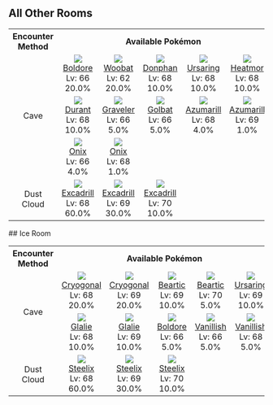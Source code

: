 ## All Other Rooms

<table><tr><th colspan="1">Encounter Method</th><th colspan="5" style = "text-align: center;">Available Pokémon</th></tr>
<tr><td rowspan="3" style="vertical-align: middle; word-wrap: break-word; text-align: center;">Cave</td><td style="text-align: center; vertical-align: bottom;"> <img src="https://smilingzero.github.io/BlazeBlack2ReduxWiki/img/animated/525.gif"> <br> <a href="https://smilingzero.github.io/BlazeBlack2ReduxWiki/pokemons/525">Boldore</a> <br> Lv: 66 <br> 20.0% </td><td style="text-align: center; vertical-align: bottom;"> <img src="https://smilingzero.github.io/BlazeBlack2ReduxWiki/img/animated/527.gif"> <br> <a href="https://smilingzero.github.io/BlazeBlack2ReduxWiki/pokemons/527">Woobat</a> <br> Lv: 62 <br> 20.0% </td><td style="text-align: center; vertical-align: bottom;"> <img src="https://smilingzero.github.io/BlazeBlack2ReduxWiki/img/animated/232.gif"> <br> <a href="https://smilingzero.github.io/BlazeBlack2ReduxWiki/pokemons/232">Donphan</a> <br> Lv: 68 <br> 10.0% </td><td style="text-align: center; vertical-align: bottom;"> <img src="https://smilingzero.github.io/BlazeBlack2ReduxWiki/img/animated/217.gif"> <br> <a href="https://smilingzero.github.io/BlazeBlack2ReduxWiki/pokemons/217">Ursaring</a> <br> Lv: 68 <br> 10.0% </td><td style="text-align: center; vertical-align: bottom;"> <img src="https://smilingzero.github.io/BlazeBlack2ReduxWiki/img/animated/631.gif"> <br> <a href="https://smilingzero.github.io/BlazeBlack2ReduxWiki/pokemons/631">Heatmor</a> <br> Lv: 68 <br> 10.0% </td></tr>
<tr><td style="text-align: center; vertical-align: bottom;"> <img src="https://smilingzero.github.io/BlazeBlack2ReduxWiki/img/animated/632.gif"> <br> <a href="https://smilingzero.github.io/BlazeBlack2ReduxWiki/pokemons/632">Durant</a> <br> Lv: 68 <br> 10.0% </td><td style="text-align: center; vertical-align: bottom;"> <img src="https://smilingzero.github.io/BlazeBlack2ReduxWiki/img/animated/75.gif"> <br> <a href="https://smilingzero.github.io/BlazeBlack2ReduxWiki/pokemons/075">Graveler</a> <br> Lv: 66 <br> 5.0% </td><td style="text-align: center; vertical-align: bottom;"> <img src="https://smilingzero.github.io/BlazeBlack2ReduxWiki/img/animated/42.gif"> <br> <a href="https://smilingzero.github.io/BlazeBlack2ReduxWiki/pokemons/042">Golbat</a> <br> Lv: 66 <br> 5.0% </td><td style="text-align: center; vertical-align: bottom;"> <img src="https://smilingzero.github.io/BlazeBlack2ReduxWiki/img/animated/184.gif"> <br> <a href="https://smilingzero.github.io/BlazeBlack2ReduxWiki/pokemons/184">Azumarill</a> <br> Lv: 68 <br> 4.0% </td><td style="text-align: center; vertical-align: bottom;"> <img src="https://smilingzero.github.io/BlazeBlack2ReduxWiki/img/animated/184.gif"> <br> <a href="https://smilingzero.github.io/BlazeBlack2ReduxWiki/pokemons/184">Azumarill</a> <br> Lv: 69 <br> 1.0% </td></tr>
<tr><td style="text-align: center; vertical-align: bottom;"> <img src="https://smilingzero.github.io/BlazeBlack2ReduxWiki/img/animated/95.gif"> <br> <a href="https://smilingzero.github.io/BlazeBlack2ReduxWiki/pokemons/095">Onix</a> <br> Lv: 66 <br> 4.0% </td><td style="text-align: center; vertical-align: bottom;"> <img src="https://smilingzero.github.io/BlazeBlack2ReduxWiki/img/animated/95.gif"> <br> <a href="https://smilingzero.github.io/BlazeBlack2ReduxWiki/pokemons/095">Onix</a> <br> Lv: 68 <br> 1.0% </td><td></td><td></td><td></td></tr>
<tr><td rowspan="1" style="vertical-align: middle; word-wrap: break-word; text-align: center;">Dust Cloud</td><td style="text-align: center; vertical-align: bottom;"> <img src="https://smilingzero.github.io/BlazeBlack2ReduxWiki/img/animated/530.gif"> <br> <a href="https://smilingzero.github.io/BlazeBlack2ReduxWiki/pokemons/530">Excadrill</a> <br> Lv: 68 <br> 60.0% </td><td style="text-align: center; vertical-align: bottom;"> <img src="https://smilingzero.github.io/BlazeBlack2ReduxWiki/img/animated/530.gif"> <br> <a href="https://smilingzero.github.io/BlazeBlack2ReduxWiki/pokemons/530">Excadrill</a> <br> Lv: 69 <br> 30.0% </td><td style="text-align: center; vertical-align: bottom;"> <img src="https://smilingzero.github.io/BlazeBlack2ReduxWiki/img/animated/530.gif"> <br> <a href="https://smilingzero.github.io/BlazeBlack2ReduxWiki/pokemons/530">Excadrill</a> <br> Lv: 70 <br> 10.0% </td><td></td><td></td></tr></table>
## Ice Room

<table><tr><th colspan="1">Encounter Method</th><th colspan="5" style = "text-align: center;">Available Pokémon</th></tr>
<tr><td rowspan="2" style="vertical-align: middle; word-wrap: break-word; text-align: center;">Cave</td><td style="text-align: center; vertical-align: bottom;"> <img src="https://smilingzero.github.io/BlazeBlack2ReduxWiki/img/animated/615.gif"> <br> <a href="https://smilingzero.github.io/BlazeBlack2ReduxWiki/pokemons/615">Cryogonal</a> <br> Lv: 68 <br> 20.0% </td><td style="text-align: center; vertical-align: bottom;"> <img src="https://smilingzero.github.io/BlazeBlack2ReduxWiki/img/animated/615.gif"> <br> <a href="https://smilingzero.github.io/BlazeBlack2ReduxWiki/pokemons/615">Cryogonal</a> <br> Lv: 69 <br> 20.0% </td><td style="text-align: center; vertical-align: bottom;"> <img src="https://smilingzero.github.io/BlazeBlack2ReduxWiki/img/animated/614.gif"> <br> <a href="https://smilingzero.github.io/BlazeBlack2ReduxWiki/pokemons/614">Beartic</a> <br> Lv: 69 <br> 10.0% </td><td style="text-align: center; vertical-align: bottom;"> <img src="https://smilingzero.github.io/BlazeBlack2ReduxWiki/img/animated/614.gif"> <br> <a href="https://smilingzero.github.io/BlazeBlack2ReduxWiki/pokemons/614">Beartic</a> <br> Lv: 70 <br> 5.0% </td><td style="text-align: center; vertical-align: bottom;"> <img src="https://smilingzero.github.io/BlazeBlack2ReduxWiki/img/animated/217.gif"> <br> <a href="https://smilingzero.github.io/BlazeBlack2ReduxWiki/pokemons/217">Ursaring</a> <br> Lv: 69 <br> 10.0% </td></tr>
<tr><td style="text-align: center; vertical-align: bottom;"> <img src="https://smilingzero.github.io/BlazeBlack2ReduxWiki/img/animated/362.gif"> <br> <a href="https://smilingzero.github.io/BlazeBlack2ReduxWiki/pokemons/362">Glalie</a> <br> Lv: 68 <br> 10.0% </td><td style="text-align: center; vertical-align: bottom;"> <img src="https://smilingzero.github.io/BlazeBlack2ReduxWiki/img/animated/362.gif"> <br> <a href="https://smilingzero.github.io/BlazeBlack2ReduxWiki/pokemons/362">Glalie</a> <br> Lv: 69 <br> 10.0% </td><td style="text-align: center; vertical-align: bottom;"> <img src="https://smilingzero.github.io/BlazeBlack2ReduxWiki/img/animated/525.gif"> <br> <a href="https://smilingzero.github.io/BlazeBlack2ReduxWiki/pokemons/525">Boldore</a> <br> Lv: 66 <br> 5.0% </td><td style="text-align: center; vertical-align: bottom;"> <img src="https://smilingzero.github.io/BlazeBlack2ReduxWiki/img/animated/583.gif"> <br> <a href="https://smilingzero.github.io/BlazeBlack2ReduxWiki/pokemons/583">Vanillish</a> <br> Lv: 66 <br> 5.0% </td><td style="text-align: center; vertical-align: bottom;"> <img src="https://smilingzero.github.io/BlazeBlack2ReduxWiki/img/animated/583.gif"> <br> <a href="https://smilingzero.github.io/BlazeBlack2ReduxWiki/pokemons/583">Vanillish</a> <br> Lv: 68 <br> 5.0% </td></tr>
<tr><td rowspan="1" style="vertical-align: middle; word-wrap: break-word; text-align: center;">Dust Cloud</td><td style="text-align: center; vertical-align: bottom;"> <img src="https://smilingzero.github.io/BlazeBlack2ReduxWiki/img/animated/208.gif"> <br> <a href="https://smilingzero.github.io/BlazeBlack2ReduxWiki/pokemons/208">Steelix</a> <br> Lv: 68 <br> 60.0% </td><td style="text-align: center; vertical-align: bottom;"> <img src="https://smilingzero.github.io/BlazeBlack2ReduxWiki/img/animated/208.gif"> <br> <a href="https://smilingzero.github.io/BlazeBlack2ReduxWiki/pokemons/208">Steelix</a> <br> Lv: 69 <br> 30.0% </td><td style="text-align: center; vertical-align: bottom;"> <img src="https://smilingzero.github.io/BlazeBlack2ReduxWiki/img/animated/208.gif"> <br> <a href="https://smilingzero.github.io/BlazeBlack2ReduxWiki/pokemons/208">Steelix</a> <br> Lv: 70 <br> 10.0% </td><td></td><td></td></tr></table>

